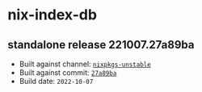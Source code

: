 # nix-index-db
## standalone release 221007.27a89ba
- Built against channel: [`nixpkgs-unstable`](https://github.com/nixos/nixpkgs/tree/nixpkgs-unstable)
- Built against commit: [`27a89ba`](https://github.com/NixOS/nixpkgs/commit/27a89ba43b0fb735ce867e8ab3d2442f8cc61dad)
- Build date: `2022-10-07`
